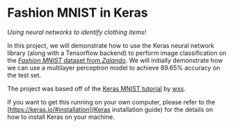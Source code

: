 # Fashion MNIST in Keras

*Using neural networks to identify clothing items!*

In this project, we will demonstrate how to use the Keras neural network library (along with a Tensorflow backend) to perform image classification on the [*Fashion MNIST* dataset from *Zalando*](https://github.com/zalandoresearch/fashion-mnist). We will initially demonstrate how we can use a multilayer perceptron model to achieve 89.65% accuracy on the test set. 

The project was based off of the [Keras MNIST tutorial](https://github.com/wxs/keras-mnist-tutorial) by [wxs](https://github.com/wxs).

If you want to get this running on your own computer, please refer to the [https://keras.io/#installation](Keras installation guide) for the details on how to install Keras on your machine. 
